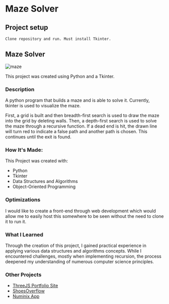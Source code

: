 # Maze Solver

## Project setup
```
Clone repository and run. Must install Tkinter.
```


<h2>Maze Solver</h2>

![maze](https://github.com/Markphilbert/Maze_Solver/assets/84154978/f45a9100-405f-4e0d-b672-473cfe75226c)



This project was created using Python and a Tkinter.


<h3>Description</h3>

A python program that builds a maze and is able to solve it. Currently, tkinter is used to visualize the maze. 

First, a grid is built and then breadth-first search is used to draw the maze into the grid by deleting walls. Then, a depth-first search is used to solve the maze through a recursive function. If a dead end is hit, the drawn line will turn red to indicate a false path and another path is chosen. This continues until the exit is found.

<h3>How It's Made:</h3>

This Project was created with: 
<ul>
<li>Python</li>
<li>Tkinter</li>
<li>Data Structures and Algorithms</li>
<li>Object-Oriented Programming</li>
</ul>

<h3>Optimizations</h3>

I would like to create a front-end through web development which would allow me to easily host this somewhere to be seen without the need to clone it to run it.

<h3>What I Learned</h3>

Through the creation of this project, I gained practical experience in applying various data structures and algorithms concepts. While I encountered challenges, mostly when implementing recursion, the process deepened my understanding of numerous computer science principles. 

<h3>Other Projects</h3>
<ul>
<li><a href="https://github.com/Markphilbert/threeJS_Portfolio">ThreeJS Portfolio Site</a></li> 
<li><a href="https://shoesoverflow.netlify.app/">ShoesOverflow</a></li>  
<li><a href="https://github.com/Markphilbert/numinix">Numinix App</a></li>
</ul>
